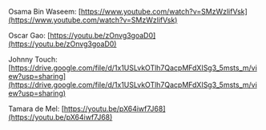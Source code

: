Osama Bin Waseem: [https://www.youtube.com/watch?v=SMzWzlifVsk](https://www.youtube.com/watch?v=SMzWzlifVsk)

Oscar Gao: [https://youtu.be/zOnvg3goaD0](https://youtu.be/zOnvg3goaD0)

Johnny Touch: [https://drive.google.com/file/d/1x1USLvkOTlh7QacpMFdXISg3_5msts_m/view?usp=sharing](https://drive.google.com/file/d/1x1USLvkOTlh7QacpMFdXISg3_5msts_m/view?usp=sharing)

Tamara de Mel: [https://youtu.be/pX64iwf7J68](https://youtu.be/pX64iwf7J68)